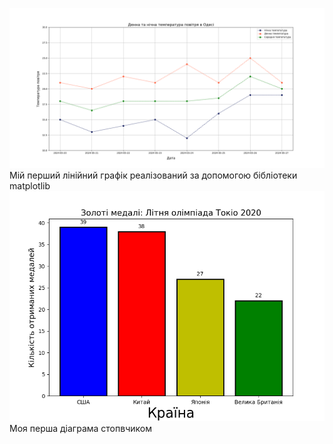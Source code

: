 ![Логотип](visualization/Finish_base_plot.png)
Мій перший лінійний графік реалізований за допомогою бібліотеки  matplotlib
![Логотип](visualization/bar.png)
Моя перша діаграма стопвчиком 